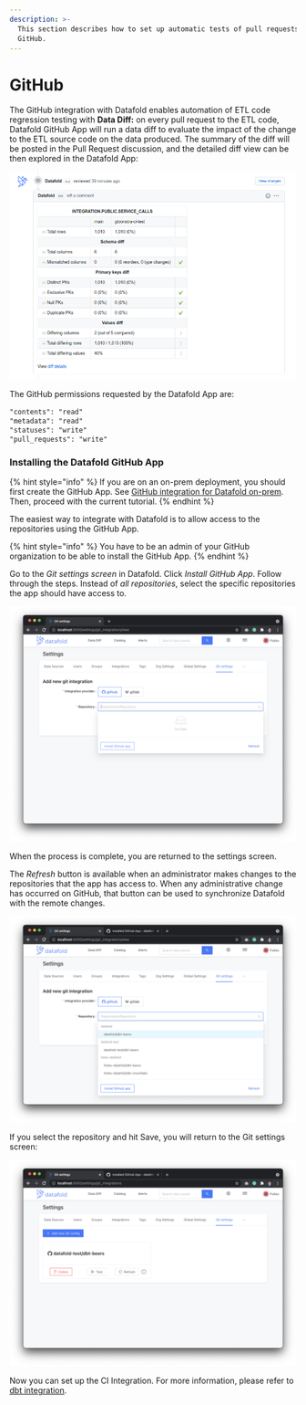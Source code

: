 ```yaml
---
description: >-
  This section describes how to set up automatic tests of pull requests (PR) on
  GitHub.
---
```


# GitHub

The GitHub integration with Datafold enables automation of ETL code regression testing with **Data Diff:** on every pull request to the ETL code, Datafold GitHub App will run a data diff to evaluate the impact of the change to the ETL source code on the data produced. The summary of the diff will be posted in the Pull Request discussion, and the detailed diff view can be then explored in the Datafold App:

![Example attachment of datadiff to GitHub Pull Request](<../../../.gitbook/assets/image (7).png>)

The GitHub permissions requested by the Datafold App are:

```
"contents": "read"
"metadata": "read"
"statuses": "write"
"pull_requests": "write"
```

### Installing the Datafold GitHub App

{% hint style="info" %}
If you are on an on-prem deployment, you should first create the GitHub App. See [GitHub integration for Datafold on-prem](github-integration-for-datafold-on-prem.md). Then, proceed with the current tutorial.
{% endhint %}

The easiest way to integrate with Datafold is to allow access to the repositories using the GitHub App.&#x20;

{% hint style="info" %}
You have to be an admin of your GitHub organization to be able to install the GitHub App.
{% endhint %}

Go to the _Git settings screen_ in Datafold. Click _Install GitHub App_. Follow through the steps. Instead of _all repositories_, select the specific repositories the app should have access to.

![](<../../../.gitbook/assets/image (174).png>)

When the process is complete, you are returned to the settings screen.

The _Refresh_ button is available when an administrator makes changes to the repositories that the app has access to. When any administrative change has occurred on GitHub, that button can be used to synchronize Datafold with the remote changes.

![](<../../../.gitbook/assets/image (200).png>)

If you select the repository and hit Save, you will return to the Git settings screen:

![](<../../../.gitbook/assets/image (4).png>)

Now you can set up the CI Integration. For more information, please refer to [dbt integration](../../data-build-tool-dbt/).
